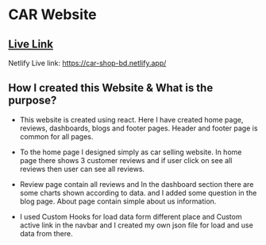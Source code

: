 # CAR Website

## [Live Link](https://car-shop-bd.netlify.app/)

Netlify Live link: https://car-shop-bd.netlify.app/

## How I created this Website & What is the purpose?

* This website is created using react. Here I have created home page, reviews, dashboards, blogs and footer pages. Header and footer page is common for all pages.

* To the home page I designed simply as car selling website. In home page there shows 3 customer reviews and if user click on see all reviews then user can see all reviews.
* Review page contain all reviews and In the dashboard section there are some charts shown according to data. and I added some question in the blog page. About page contain simple about us information.
* I used Custom Hooks for load data form different place and Custom active link in the navbar and I created my own json file for load and use data from there.
